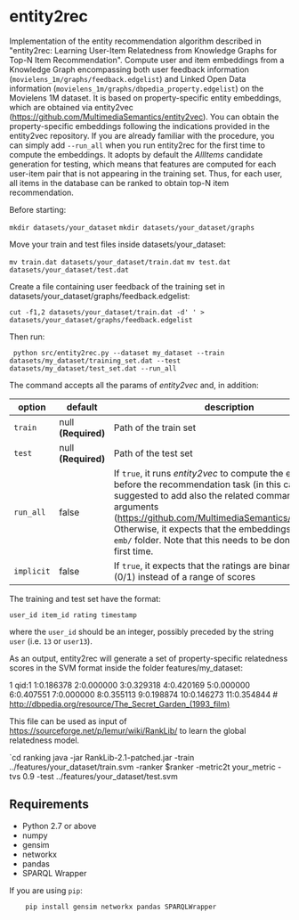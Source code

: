 # entity2rec

Implementation of the entity recommendation algorithm described in "entity2rec: Learning User-Item Relatedness from Knowledge Graphs for Top-N Item Recommendation". Compute user and item embeddings from a Knowledge Graph encompassing both user feedback information (`movielens_1m/graphs/feedback.edgelist`) and Linked Open Data information (`movielens_1m/graphs/dbpedia_property.edgelist`) on the Movielens 1M dataset. It is based on property-specific entity embeddings, which are obtained via entity2vec (https://github.com/MultimediaSemantics/entity2vec). You can obtain the property-specific embeddings following the indications provided in the entity2vec repository. If you are already familiar with the procedure, you can simply add `--run_all` when you run entity2rec for the first time to compute the embeddings. It adopts by default the _AllItems_ candidate generation for testing, which means that features are computed for each user-item pair that is not appearing in the training set. Thus, for each user, all items in the database can be ranked to obtain top-N item recommendation.

Before starting:

`mkdir datasets/your_dataset`
`mkdir datasets/your_dataset/graphs`

Move your train and test files inside datasets/your_dataset:

`mv train.dat datasets/your_dataset/train.dat`
`mv test.dat datasets/your_dataset/test.dat`

Create a file containing user feedback of the training set in datasets/your_dataset/graphs/feedback.edgelist:

`cut -f1,2 datasets/your_dataset/train.dat -d' ' > datasets/your_dataset/graphs/feedback.edgelist`

Then run:

 ` python src/entity2rec.py --dataset my_dataset --train datasets/my_dataset/training_set.dat --test datasets/my_dataset/test_set.dat --run_all`

The command accepts all the params of _entity2vec_ and, in addition:

|option          | default                |description |
|----------------|------------------------|------------|
|`train`         | null **(Required)**    | Path of the train set |
|`test`          | null **(Required)**    | Path of the test set |
|`run_all`       | false                  | If `true`, it runs _entity2vec_ to compute the embeddings before the recommendation task (in this case, it is suggested to add also the related command line arguments (https://github.com/MultimediaSemantics/entity2vec)). Otherwise, it expects that the embeddings are in the `emb/` folder. Note that this needs to be done only the first time. |
|`implicit`      | false                  | If `true`, it expects that the ratings are binary values (0/1) instead of a range of scores |


The training and test set have the format:

    user_id item_id rating timestamp

where the `user_id` should be an integer, possibly preceded by the string `user` (i.e. `13` or `user13`).

As an output, entity2rec will generate a set of property-specific relatedness scores in the SVM format inside the folder features/my_dataset:

1 qid:1 1:0.186378 2:0.000000 3:0.329318 4:0.420169 5:0.000000 6:0.407551 7:0.000000 8:0.355113 9:0.198874 10:0.146273 11:0.354844 # http://dbpedia.org/resource/The_Secret_Garden_(1993_film)

This file can be used as input of https://sourceforge.net/p/lemur/wiki/RankLib/ to learn the global relatedness model.

`cd ranking
java -jar RankLib-2.1-patched.jar -train ../features/your_dataset/train.svm -ranker $ranker -metric2t your_metric -tvs 0.9 -test ../features/your_dataset/test.svm 

## Requirements

- Python 2.7 or above
- numpy
- gensim
- networkx
- pandas
- SPARQL Wrapper

If you are using `pip`:


        pip install gensim networkx pandas SPARQLWrapper

